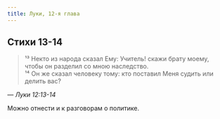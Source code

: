 ```yaml
---
title: Луки, 12-я глава
---
```


## Стихи 13-14

> ¹³ Некто из народа сказал Ему: Учитель! скажи брату моему, чтобы он разделил со мною наследство.  
> ¹⁴ Он же сказал человеку тому: кто поставил Меня судить или делить вас?

— <cite>Луки&nbsp;12:13-14</cite>

Можно отнести и к разговорам о политике.
